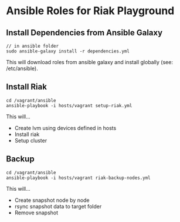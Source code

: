 # Ansible Roles for Riak Playground

## Install Dependencies from Ansible Galaxy
```
// in ansible folder
sudo ansible-galaxy install -r dependencies.yml
```
This will download roles from ansible galaxy and install globally (see: /etc/ansible).

## Install Riak
```
cd /vagrant/ansible
ansible-playbook -i hosts/vagrant setup-riak.yml
```

This will...
* Create lvm using devices defined in hosts
* Install riak
* Setup cluster

## Backup
```
cd /vagrant/ansible
ansible-playbook -i hosts/vagrant riak-backup-nodes.yml
```

This will...
* Create snapshot node by node
* rsync snapshot data to target folder
* Remove snapshot


